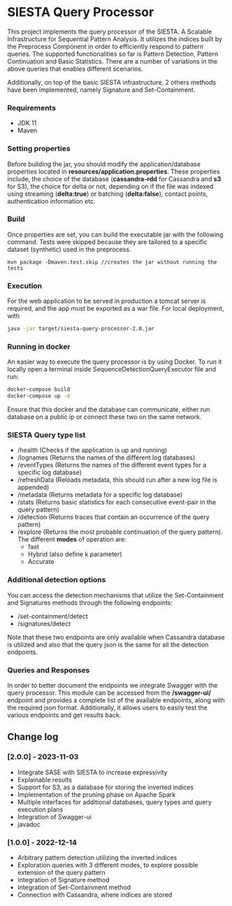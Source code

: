 # SIESTA Query Processor

This project implements the query processor of the SIESTA. A Scalable Infrastructure for Sequential Pattern Analysis.
It utilizes the indices built by the Preprocess Component in order to efficiently respond to pattern queries.
The supported functionalities so far is Pattern Detection, Pattern Continuation and Basic Statistics. There are a number of
variations in the above queries that enables different scenarios.

Additionally, on top of the basic SIESTA infrastructure, 2 others methods have been implemented, namely Signature and Set-Containment. 

### Requirements
* JDK 11
* Maven

### Setting properties
Before building the jar, you should modify the application/database properties located in
**resources/application.properties**. These properties include, the choice of the database
(**cassandra-rdd** for Cassandra and **s3** for S3), the choice for delta or not, depending
on if the file was indexed using streaming (**delta:true**) or batching (**delta:false**),
contact points, authentication information
etc. 

### Build
Once properties are set, you can build the executable jar with the following command. Tests
were skipped because they are tailored to a specific dataset (synthetic) used in the preprocess.

```
mvn package -Dmaven.test.skip //creates the jar without running the tests
```

### Execution

For the web application to be served in production a tomcat server is required, and the app must be exported as a war file.
For local deployment, with

```bash
java -jar target/siesta-query-processor-2.0.jar
```

### Running in docker
An easier way to execute the query processor is by using Docker. To run it locally
open a terminal inside SequenceDetectionQueryExecutor file and run:
```bash
docker-compose build
docker-compose up -d
```
Ensure that this docker and the database can communicate, either run database on a public ip
or connect these two on the same network.
### SIESTA Query type list
* /health (Checks if the application is up and running)
* /lognames (Returns the names of the different log databases)
* /eventTypes (Returns the names of the different event types for a specific log database)
* /refreshData (Reloads metadata, this should run after a new log file is appended)
* /metadata (Returns metadata for a specific log database)
* /stats (Returns basic statistics for each consecutive event-pair in the query pattern)
* /detection (Returns traces that contain an occurrence of the query pattern)
* /explore (Returns the most probable continuation of the query pattern). The different **modes** 
of operation are:
    * fast 
    * Hybrid (also define k parameter)
    * Accurate

### Additional detection options
You can access the detection mechanisms that utilize the Set-Containment and Signatures
methods through the following endpoints:
* /set-containment/detect
* /signatures/detect

Note that these two endpoints are only available when Cassandra database is utilized and 
also that the query json is the same for all the detection endpoints.

### Queries and Responses
In order to better document the endpoints we integrate Swagger with the query processor.
This module can be accessed from the **/swagger-ui/** endpoint and provides a complete 
list of the available endpoints, along with the required json format. Additionally, it allows
users to easily test the various endpoints and get results back. 

## Change log

### [2.0.0] - 2023-11-03
- Integrate SASE with SIESTA to increase expressivity
- Explainable results
- Support for S3, as a database for storing the inverted indices
- Implementation of the pruning phase on Apache Spark
- Multiple interfaces for additional databases, query types and query execution plans
- Integration of Swagger-ui
- javadoc


### [1.0.0] - 2022-12-14
- Arbitrary pattern detection utilizing the inverted indices 
- Exploration queries with 3 different modes, to explore possible extension of the query pattern
- Integration of Signature method
- Integration of Set-Containment method
- Connection with Cassandra, where indices are stored
